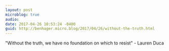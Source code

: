 ```yaml
---
layout: post
microblog: true
audio: 
date: 2017-04-26 10:53:24 -0400
guid: http://benhager.micro.blog/2017/04/26/without-the-truth.html
---
```

"Without the truth, we have no foundation on which to resist" - Lauren Duca
